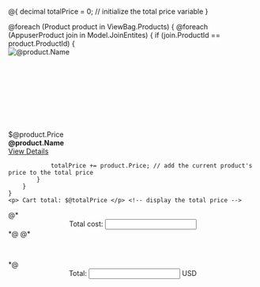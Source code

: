 @{
    decimal totalPrice = 0; // initialize the total price variable
}

<div class="cart-items">
    @foreach (Product product in ViewBag.Products)
    {
        @foreach (AppuserProduct join in Model.JoinEntites)
        {
            if (join.ProductId == product.ProductId)
            {
                <div class="cart-item">
                    <img style="max-height: 150px; min-height: 150px; max-width: 200px; object-fit: contain;" src="@product.ImageLink"
                        alt="@product.Name">
                    <br>
                    <br>
                    $@product.Price <br><strong>@product.Name</strong> <br>
                    <a href="/Products/Details/@(product.ProductId)">View Details</a>
                </div>

                totalPrice += product.Price; // add the current product's price to the total price
            }
        }
    }
    <p> Cart total: $@totalPrice </p> <!-- display the total price -->
</div>
  <div class="checkout-container">
    <div id="smart-button-container">
      @* <div style="text-align: center"><label for="description">Total cost: </label><input type="text"
      name="descriptionInput" id="description" maxlength="127" value=""></div> *@
      @* <p id="descriptionError" style="visibility: hidden; color:red; text-align: center;">Please enter a
      description</p>
      *@
      <div style="text-align: center"><label for="amount">Total: </label>
      <input name="amountInput" type="number" id="amount" value=@totalPrice><span> USD</span></div>